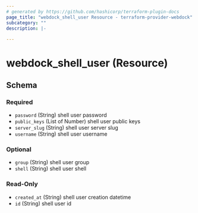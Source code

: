 ```yaml
---
# generated by https://github.com/hashicorp/terraform-plugin-docs
page_title: "webdock_shell_user Resource - terraform-provider-webdock"
subcategory: ""
description: |-
  
---
```


# webdock_shell_user (Resource)





<!-- schema generated by tfplugindocs -->
## Schema

### Required

- `password` (String) shell user password
- `public_keys` (List of Number) shell user public keys
- `server_slug` (String) shell user server slug
- `username` (String) shell user username

### Optional

- `group` (String) shell user group
- `shell` (String) shell user shell

### Read-Only

- `created_at` (String) shell user creation datetime
- `id` (String) shell user id
